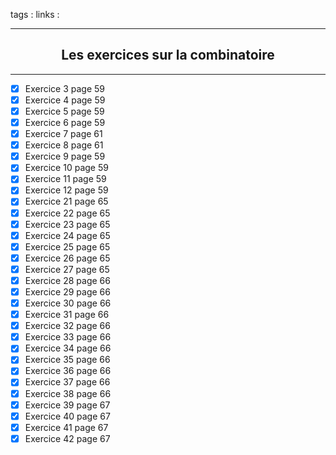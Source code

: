 tags : 
links :

****

<h2 style="text-align: center;"> Les exercices sur la combinatoire </h2>

****


- [x] Exercice 3 page 59
- [x] Exercice 4 page 59
- [x] Exercice 5 page 59
- [x] Exercice 6 page 59
- [x] Exercice 7 page 61
- [x] Exercice 8 page 61
- [x] Exercice 9 page 59
- [x] Exercice 10 page 59
- [x] Exercice 11 page 59
- [x] Exercice 12 page 59
- [x] Exercice 21 page 65
- [x] Exercice 22 page 65
- [x] Exercice 23 page 65
- [x] Exercice 24 page 65
- [x] Exercice 25 page 65
- [x] Exercice 26 page 65
- [x] Exercice 27 page 65
- [x] Exercice 28 page 66
- [x] Exercice 29 page 66
- [x] Exercice 30 page 66
- [x] Exercice 31 page 66
- [x] Exercice 32 page 66
- [x] Exercice 33 page 66
- [x] Exercice 34 page 66
- [x] Exercice 35 page 66
- [x] Exercice 36 page 66
- [x] Exercice 37 page 66
- [x] Exercice 38 page 66
- [x] Exercice 39 page 67
- [x] Exercice 40 page 67
- [x] Exercice 41 page 67
- [x] Exercice 42 page 67